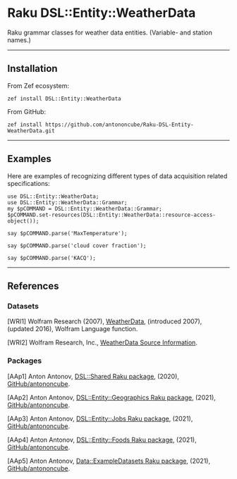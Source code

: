 # Raku DSL::Entity::WeatherData

Raku grammar classes for weather data entities. (Variable- and station names.)

------

## Installation

From Zef ecosystem:

```
zef install DSL::Entity::WeatherData
```

From GitHub:

```
zef install https://github.com/antononcube/Raku-DSL-Entity-WeatherData.git
```

------

## Examples

Here are examples of recognizing different types of data acquisition related specifications:

```perl6
use DSL::Entity::WeatherData;
use DSL::Entity::WeatherData::Grammar;
my $pCOMMAND = DSL::Entity::WeatherData::Grammar;
$pCOMMAND.set-resources(DSL::Entity::WeatherData::resource-access-object());

say $pCOMMAND.parse('MaxTemperature');
```

```perl6
say $pCOMMAND.parse('cloud cover fraction');
```

```perl6
say $pCOMMAND.parse('KACQ');
```

------

## References

### Datasets

[WRI1]
Wolfram Research (2007),
[WeatherData](https://reference.wolfram.com/language/ref/WeatherData.html),
(introduced 2007), (updated 2016),
Wolfram Language function.

[WRI2] Wolfram Research, Inc.,
[WeatherData Source Information](https://reference.wolfram.com/language/note/WeatherDataSourceInformation.html).


### Packages

[AAp1] Anton Antonov,
[DSL::Shared Raku package](https://github.com/antononcube/Raku-DSL-Shared),
(2020),
[GitHub/antononcube](https://github.com/antononcube).

[AAp2] Anton Antonov,
[DSL::Entity::Geographics Raku package](https://github.com/antononcube/Raku-DSL-Entity-Geographics),
(2021),
[GitHub/antononcube](https://github.com/antononcube).

[AAp3] Anton Antonov,
[DSL::Entity::Jobs Raku package](https://github.com/antononcube/Raku-DSL-Entity-Jobs),
(2021),
[GitHub/antononcube](https://github.com/antononcube).

[AAp4] Anton Antonov,
[DSL::Entity::Foods Raku package](https://github.com/antononcube/Raku-DSL-Entity-Foods),
(2021),
[GitHub/antononcube](https://github.com/antononcube).

[AAp5] Anton Antonov,
[Data::ExampleDatasets Raku package](https://github.com/antononcube/Raku-Data-ExampleDatasets),
(2021),
[GitHub/antononcube](https://github.com/antononcube).